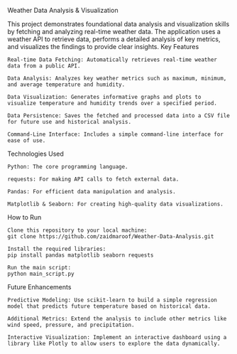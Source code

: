 Weather Data Analysis & Visualization

This project demonstrates foundational data analysis and visualization skills by fetching and analyzing real-time weather data. The application uses a weather API to retrieve data, performs a detailed analysis of key metrics, and visualizes the findings to provide clear insights.
Key Features

    Real-time Data Fetching: Automatically retrieves real-time weather data from a public API.

    Data Analysis: Analyzes key weather metrics such as maximum, minimum, and average temperature and humidity.

    Data Visualization: Generates informative graphs and plots to visualize temperature and humidity trends over a specified period.

    Data Persistence: Saves the fetched and processed data into a CSV file for future use and historical analysis.

    Command-Line Interface: Includes a simple command-line interface for ease of use.

Technologies Used

    Python: The core programming language.

    requests: For making API calls to fetch external data.

    Pandas: For efficient data manipulation and analysis.

    Matplotlib & Seaborn: For creating high-quality data visualizations.

How to Run

    Clone this repository to your local machine:
    git clone https://github.com/zaidmaroof/Weather-Data-Analysis.git

    Install the required libraries:
    pip install pandas matplotlib seaborn requests

    Run the main script:
    python main_script.py

Future Enhancements

    Predictive Modeling: Use scikit-learn to build a simple regression model that predicts future temperature based on historical data.

    Additional Metrics: Extend the analysis to include other metrics like wind speed, pressure, and precipitation.

    Interactive Visualization: Implement an interactive dashboard using a library like Plotly to allow users to explore the data dynamically.
